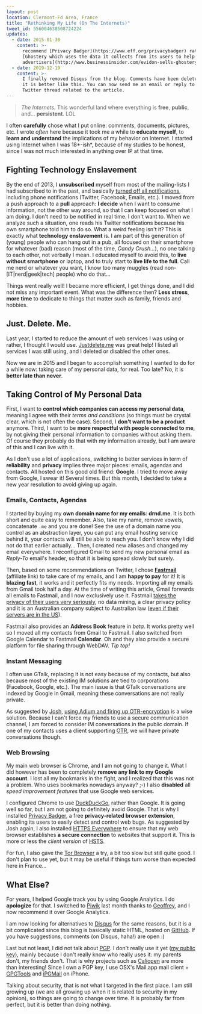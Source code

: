 ```yaml
---
layout: post
location: Clermont-Fd Area, France
title: "Rethinking My Life (On The Internets)"
tweet_id: 556004638508724224
updates:
  - date: 2015-01-30
    content: >-
      recommend [Privacy Badger](https://www.eff.org/privacybadger) rather than
      [Ghostery which uses the data it collects from its users to help
      advertisers](http://www.businessinsider.com/evidon-sells-ghostery-data-to-advertisers-2013-6).
  - date: 2019-12-19
    content: >-
      I finally removed Disqus from the blog. Comments have been deleted but
      it is better like this. You can now send me an email or reply to the
      Twitter thread related to the article.
---
```


> _The Internets._ This wonderful land where everything is **free**, **public**,
> and... **persistent**. LOL

I often **carefully** chose what I put online: comments, documents, pictures,
etc. I wrote _often_ here because it took me a while to **educate myself**, to
**learn and understand** the implications of my behavior on Internet. I started
using Internet when I was 18*-ish*, because of my studies to be honest, since I
was not much interested in anything over IP at that time.

## Fighting Technology Enslavement

By the end of 2013, I **unsubscribed** myself from most of the mailing-lists I
had subscribed to in the past, and basically [turned off all
notifications](https://twitter.com/beberlei/status/411839552731361280),
including phone notifications (Twitter, Facebook, Emails, etc.). I moved from a
push approach to a **pull** approach: **I decide** when I want to consume
information, not the other way around, so that I can keep focused on what I am
doing. I don't need to be notified in real time. I don't want to. When we
analyze such a situation, one reads his Twitter notifications because his own
smartphone told him to do so. What a weird feeling isn't it? This is exactly
what **technology enslavement** is. I am part of this generation of (young)
people who can hang out in a pub, all focused on their smartphone for whatever
(bad) reason (most of the time, _Candy Crush..._), no one talking to each other,
not verbally I mean. I educated myself to avoid this, to **live without
smartphone** or laptop, and to truly start to **live life to the full**. Call me
nerd or whatever you want, I know too many muggles (read non-[IT|nerd|geek|tech]
people) who do that...

Things went really well! I became more efficient, I get things done, and I did
not miss any important event. What was the difference then? **Less stress**,
**more time** to dedicate to things that matter such as family, friends and
hobbies.

## Just. Delete. Me.

Last year, I started to reduce the amount of web services I was using or rather,
I thought I would use. [Justdelete.me](http://justdelete.me/) was great help! I
listed all services I was still using, and I deleted or disabled the other ones.

Now we are in 2015 and I began to accomplish something I wanted to do for a
while now: taking care of my personal data, for real. Too late? No, it is
**better late than never**.

## Taking Control of My Personal Data

First, I want to **control which companies can access my personal data**,
meaning I agree with their _terms and conditions_ (so things must be crystal
clear, which is not often the case). Second, I **don't want to be a product**
anymore. Third, I want to be **more respectful with people connected to me**, by
not giving their personal information to companies without asking them. Of
course they probably do that with my information already, but I am aware of this
and I can live with it.

As I don't use a lot of applications, switching to better services in term of
**reliability** and **privacy** implies three major pieces: emails, agendas and
contacts. All hosted on this good old friend: **Google**. I tried to move away
from Google, I swear it! Several times. But this month, I decided to take a new
year resolution to avoid giving up again.

### Emails, Contacts, Agendas

I started by buying my **own domain name for my emails**: **drnd.me**. It is
both short and quite easy to remember. Also, take my name, remove vowels,
concatenate `.me` and you are done! See the use of a domain name you control as
an abstraction layer, you can put any email hosting service behind it, your
contacts will still be able to reach you. I don't know why I did not do that
earlier actually... Then, I created new aliases and changed my email everywhere.
I reconfigured Gmail to send my new personal email as _Reply-To_ email's header,
so that it is being spread slowly but surely.

Then, based on some recommendations on Twitter, I chose
**[Fastmail](http://www.fastmail.com/?STKI=13808765)** (affiliate link) to take
care of my emails, and I am **happy to pay** for it! It is **blazing fast**, it
works and it perfectly fits my needs. Importing all my emails from Gmail took
half a day. At the time of writing this article, Gmail forwards all emails to
Fastmail, and I now exclusively use it. Fastmail [takes the privacy of their
users very seriously](https://www.fastmail.com/about/privacy.html), no data
mining, a clear privacy policy and it is an Australian company subject to
Australian law ([even if their servers are in the
US](http://blog.fastmail.com/2013/10/07/fastmails-servers-are-in-the-us-what-this-means-for-you/)).

Fastmail also provides an **Address Book** feature in _beta_. It works pretty
well so I moved all my contacts from Gmail to Fastmail. I also switched from
Google Calendar to Fastmail **Calendar**. Oh and they also provide a secure
platform for file sharing through WebDAV. _Tip top!_

### Instant Messaging

I often use GTalk, replacing it is not easy because of my contacts, but also
because most of the existing IM solutions are tied to corporations (Facebook,
Google, etc.). The main issue is that GTalk conversations are indexed by Google
in Gmail, meaning these conversations are not really private.

As suggested by [Josh](https://twitter.com/codeguy), [using Adium and firing up
OTR-encryption](https://joshlockhart.com/archive/goodbye-google) is a wise
solution. Because I can't force my friends to use a secure communication
channel, I am forced to consider IM conversations in the public domain. If one
of my contacts uses a client supporting
[OTR](https://en.wikipedia.org/wiki/Off-the-Record_Messaging), we will have
private conversations though.

### Web Browsing

My main web browser is Chrome, and I am not going to change it. What I did
however has been to completely **remove any link to my Google account**. I lost
all my bookmarks in the fight, and I realized that this was not a problem. Who
uses bookmarks nowadays anyway? ;-) I also **disabled** all _speed improvement
features_ that use Google web services.

I configured Chrome to use [DuckDuckGo](https://duckduckgo.com/), rather than
Google. It is going well so far, but I am not going to definitely avoid Google.
That is why I installed [Privacy Badger](https://www.eff.org/privacybadger), a
free **privacy-related browser extension**, enabling its users to easily detect
and control web bugs. As suggested by Josh again, I also installed [HTTPS
Everywhere](https://www.eff.org/https-everywhere) to ensure that my web browser
establishes **a secure connection** to websites that support it. This is more or
less the _client version_ of
[HSTS](https://en.wikipedia.org/wiki/HTTP_Strict_Transport_Security).

For fun, I also gave the [Tor
Browser](https://www.torproject.org/projects/torbrowser.html.en) a try, a bit
too slow but still quite good. I don't plan to use yet, but it may be useful if
things turn worse than expected here in France...

## What Else?

For years, I helped Google track you by using Google Analytics. I do
**apologize** for that. I switched to [Piwik](http://piwik.org/) last month
thanks to [Geoffrey](https://twitter.com/ubermuda), and I now recommend it over
Google Analytics.

I am now looking for alternatives to [Disqus](https://disqus.com/) for the same
reasons, but it is a bit complicated since this blog is basically static HTML,
hosted on [GitHub](https://github.com/willdurand/willdurand.github.com). If
you have suggestions, comments (on Disqus, haha!) are open :)

Last but not least, I did not talk about
[PGP](https://en.wikipedia.org/wiki/Pretty_Good_Privacy). I don't really use it
yet ([my public
key](https://pgp.mit.edu/pks/lookup?op=get&search=0xA509BCF1C1274F3B)), mainly
because I don't really know who really uses it: my parents don't, my friends
don't. That is why projects such as [Caliopen](https://www.caliopen.org/) are
more than interesting!
Since I own a PGP key, I use OSX's Mail.app mail client +
[GPGTools](https://gpgtools.org/) and [iPGMail](https://ipgmail.com/) on iPhone.

Talking about security, that is not what I targeted in the first place. I am
still growing up (we are all growing up when it is related to security in my
opinion), so things are going to change over time. It is probably far from
perfect, but it is better than doing nothing.
